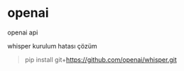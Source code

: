 # openai
openai api

whisper kurulum hatası çözüm
>pip install git+https://github.com/openai/whisper.git
